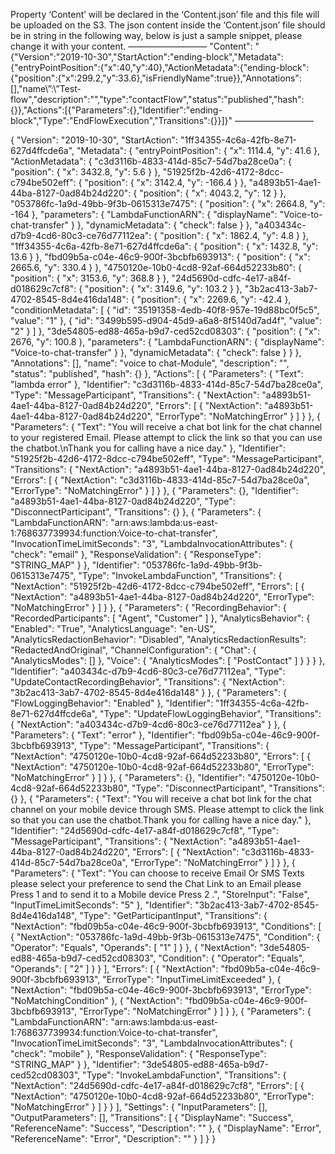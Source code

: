 Property ‘Content’ will be declared in the ‘Content.json’ file and this file will be uploaded on the S3. The json content inside the ‘Content.json’ file should be in string in the following way, below is just a sample snippet, please change it with your content. 
—————————
"Content": "{\"Version\":\"2019-10-30\",\"StartAction\":\"ending-block\",\"Metadata\":{\"entryPointPosition\":{\"x\":40,\"y\":40},\"ActionMetadata\":{\"ending-block\":{\"position\":{\"x\":299.2,\"y\":33.6},\"isFriendlyName\":true}},\"Annotations\":[],\"name\”:\”Test-flow\",\"description\":\"\",\"type\":\"contactFlow\",\"status\":\"published\",\"hash\":{}},\"Actions\":[{\"Parameters\":{},\"Identifier\":\"ending-block\",\"Type\":\"EndFlowExecution\",\"Transitions\":{}}]}"
—————————





{
  "Version": "2019-10-30",
  "StartAction": "1ff34355-4c6a-42fb-8e71-627d4ffcde6a",
  "Metadata": {
    "entryPointPosition": {
      "x": 1114.4,
      "y": 41.6
    },
    "ActionMetadata": {
      "c3d3116b-4833-414d-85c7-54d7ba28ce0a": {
        "position": {
          "x": 3432.8,
          "y": 5.6
        }
      },
      "51925f2b-42d6-4172-8dcc-c794be502eff": {
        "position": {
          "x": 3142.4,
          "y": -166.4
        }
      },
      "a4893b51-4ae1-44ba-8127-0ad84b24d220": {
        "position": {
          "x": 4043.2,
          "y": 12
        }
      },
      "053786fc-1a9d-49bb-9f3b-0615313e7475": {
        "position": {
          "x": 2664.8,
          "y": -164
        },
        "parameters": {
          "LambdaFunctionARN": {
            "displayName": "Voice-to-chat-transfer"
          }
        },
        "dynamicMetadata": {
          "check": false
        }
      },
      "a403434c-d7b9-4cd6-80c3-ce76d77112ea": {
        "position": {
          "x": 1862.4,
          "y": 4.8
        }
      },
      "1ff34355-4c6a-42fb-8e71-627d4ffcde6a": {
        "position": {
          "x": 1432.8,
          "y": 13.6
        }
      },
      "fbd09b5a-c04e-46c9-900f-3bcbfb693913": {
        "position": {
          "x": 2665.6,
          "y": 330.4
        }
      },
      "4750120e-10b0-4cd8-92af-664d52233b80": {
        "position": {
          "x": 3153.6,
          "y": 368.8
        }
      },
      "24d5690d-cdfc-4e17-a84f-d018629c7cf8": {
        "position": {
          "x": 3149.6,
          "y": 103.2
        }
      },
      "3b2ac413-3ab7-4702-8545-8d4e416da148": {
        "position": {
          "x": 2269.6,
          "y": -42.4
        },
        "conditionMetadata": [
          {
            "id": "35191358-4edb-40f8-957e-19d88bc0f5c5",
            "value": "1"
          },
          {
            "id": "3499b595-d904-45d9-a6a8-8f5140d7ad4f",
            "value": "2"
          }
        ]
      },
      "3de54805-ed88-465a-b9d7-ced52cd08303": {
        "position": {
          "x": 2676,
          "y": 100.8
        },
        "parameters": {
          "LambdaFunctionARN": {
            "displayName": "Voice-to-chat-transfer"
          }
        },
        "dynamicMetadata": {
          "check": false
        }
      }
    },
    "Annotations": [],
    "name": "voice to chat-Module",
    "description": "",
    "status": "published",
    "hash": {}
  },
  "Actions": [
    {
      "Parameters": {
        "Text": "lambda error"
      },
      "Identifier": "c3d3116b-4833-414d-85c7-54d7ba28ce0a",
      "Type": "MessageParticipant",
      "Transitions": {
        "NextAction": "a4893b51-4ae1-44ba-8127-0ad84b24d220",
        "Errors": [
          {
            "NextAction": "a4893b51-4ae1-44ba-8127-0ad84b24d220",
            "ErrorType": "NoMatchingError"
          }
        ]
      }
    },
    {
      "Parameters": {
        "Text": "You will receive a chat bot link for the chat channel to your registered Email. Please attempt to click the link so that you can use the chatbot.\nThank you for calling have a nice day."
      },
      "Identifier": "51925f2b-42d6-4172-8dcc-c794be502eff",
      "Type": "MessageParticipant",
      "Transitions": {
        "NextAction": "a4893b51-4ae1-44ba-8127-0ad84b24d220",
        "Errors": [
          {
            "NextAction": "c3d3116b-4833-414d-85c7-54d7ba28ce0a",
            "ErrorType": "NoMatchingError"
          }
        ]
      }
    },
    {
      "Parameters": {},
      "Identifier": "a4893b51-4ae1-44ba-8127-0ad84b24d220",
      "Type": "DisconnectParticipant",
      "Transitions": {}
    },
    {
      "Parameters": {
        "LambdaFunctionARN": "arn:aws:lambda:us-east-1:768637739934:function:Voice-to-chat-transfer",
        "InvocationTimeLimitSeconds": "3",
        "LambdaInvocationAttributes": {
          "check": "email"
        },
        "ResponseValidation": {
          "ResponseType": "STRING_MAP"
        }
      },
      "Identifier": "053786fc-1a9d-49bb-9f3b-0615313e7475",
      "Type": "InvokeLambdaFunction",
      "Transitions": {
        "NextAction": "51925f2b-42d6-4172-8dcc-c794be502eff",
        "Errors": [
          {
            "NextAction": "a4893b51-4ae1-44ba-8127-0ad84b24d220",
            "ErrorType": "NoMatchingError"
          }
        ]
      }
    },
    {
      "Parameters": {
        "RecordingBehavior": {
          "RecordedParticipants": [
            "Agent",
            "Customer"
          ]
        },
        "AnalyticsBehavior": {
          "Enabled": "True",
          "AnalyticsLanguage": "en-US",
          "AnalyticsRedactionBehavior": "Disabled",
          "AnalyticsRedactionResults": "RedactedAndOriginal",
          "ChannelConfiguration": {
            "Chat": {
              "AnalyticsModes": []
            },
            "Voice": {
              "AnalyticsModes": [
                "PostContact"
              ]
            }
          }
        }
      },
      "Identifier": "a403434c-d7b9-4cd6-80c3-ce76d77112ea",
      "Type": "UpdateContactRecordingBehavior",
      "Transitions": {
        "NextAction": "3b2ac413-3ab7-4702-8545-8d4e416da148"
      }
    },
    {
      "Parameters": {
        "FlowLoggingBehavior": "Enabled"
      },
      "Identifier": "1ff34355-4c6a-42fb-8e71-627d4ffcde6a",
      "Type": "UpdateFlowLoggingBehavior",
      "Transitions": {
        "NextAction": "a403434c-d7b9-4cd6-80c3-ce76d77112ea"
      }
    },
    {
      "Parameters": {
        "Text": "error"
      },
      "Identifier": "fbd09b5a-c04e-46c9-900f-3bcbfb693913",
      "Type": "MessageParticipant",
      "Transitions": {
        "NextAction": "4750120e-10b0-4cd8-92af-664d52233b80",
        "Errors": [
          {
            "NextAction": "4750120e-10b0-4cd8-92af-664d52233b80",
            "ErrorType": "NoMatchingError"
          }
        ]
      }
    },
    {
      "Parameters": {},
      "Identifier": "4750120e-10b0-4cd8-92af-664d52233b80",
      "Type": "DisconnectParticipant",
      "Transitions": {}
    },
    {
      "Parameters": {
        "Text": "You will receive a chat bot link for the chat channel on your mobile device through SMS. Please attempt to click the link so that you can use the chatbot.Thank you for calling have a nice day."
      },
      "Identifier": "24d5690d-cdfc-4e17-a84f-d018629c7cf8",
      "Type": "MessageParticipant",
      "Transitions": {
        "NextAction": "a4893b51-4ae1-44ba-8127-0ad84b24d220",
        "Errors": [
          {
            "NextAction": "c3d3116b-4833-414d-85c7-54d7ba28ce0a",
            "ErrorType": "NoMatchingError"
          }
        ]
      }
    },
    {
      "Parameters": {
        "Text": "You can choose to receive Email Or SMS Texts please select your preference to send the Chat Link to an Email please Press 1 and to send it to a Mobile device Press 2 .",
        "StoreInput": "False",
        "InputTimeLimitSeconds": "5"
      },
      "Identifier": "3b2ac413-3ab7-4702-8545-8d4e416da148",
      "Type": "GetParticipantInput",
      "Transitions": {
        "NextAction": "fbd09b5a-c04e-46c9-900f-3bcbfb693913",
        "Conditions": [
          {
            "NextAction": "053786fc-1a9d-49bb-9f3b-0615313e7475",
            "Condition": {
              "Operator": "Equals",
              "Operands": [
                "1"
              ]
            }
          },
          {
            "NextAction": "3de54805-ed88-465a-b9d7-ced52cd08303",
            "Condition": {
              "Operator": "Equals",
              "Operands": [
                "2"
              ]
            }
          }
        ],
        "Errors": [
          {
            "NextAction": "fbd09b5a-c04e-46c9-900f-3bcbfb693913",
            "ErrorType": "InputTimeLimitExceeded"
          },
          {
            "NextAction": "fbd09b5a-c04e-46c9-900f-3bcbfb693913",
            "ErrorType": "NoMatchingCondition"
          },
          {
            "NextAction": "fbd09b5a-c04e-46c9-900f-3bcbfb693913",
            "ErrorType": "NoMatchingError"
          }
        ]
      }
    },
    {
      "Parameters": {
        "LambdaFunctionARN": "arn:aws:lambda:us-east-1:768637739934:function:Voice-to-chat-transfer",
        "InvocationTimeLimitSeconds": "3",
        "LambdaInvocationAttributes": {
          "check": "mobile"
        },
        "ResponseValidation": {
          "ResponseType": "STRING_MAP"
        }
      },
      "Identifier": "3de54805-ed88-465a-b9d7-ced52cd08303",
      "Type": "InvokeLambdaFunction",
      "Transitions": {
        "NextAction": "24d5690d-cdfc-4e17-a84f-d018629c7cf8",
        "Errors": [
          {
            "NextAction": "4750120e-10b0-4cd8-92af-664d52233b80",
            "ErrorType": "NoMatchingError"
          }
        ]
      }
    }
  ],
  "Settings": {
    "InputParameters": [],
    "OutputParameters": [],
    "Transitions": [
      {
        "DisplayName": "Success",
        "ReferenceName": "Success",
        "Description": ""
      },
      {
        "DisplayName": "Error",
        "ReferenceName": "Error",
        "Description": ""
      }
    ]
  }
}
